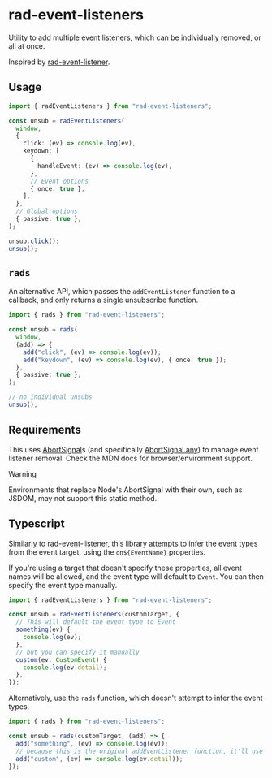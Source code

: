 # rad-event-listeners

Utility to add multiple event listeners, which can be individually removed, or all at once.

Inspired by [rad-event-listener](https://github.com/JLarky/rad-event-listener).

## Usage

```ts
import { radEventListeners } from "rad-event-listeners";

const unsub = radEventListeners(
  window,
  {
    click: (ev) => console.log(ev),
    keydown: [
      {
        handleEvent: (ev) => console.log(ev),
      },
      // Event options
      { once: true },
    ],
  },
  // Global options
  { passive: true },
);

unsub.click();
unsub();
```

## `rads`

An alternative API, which passes the `addEventListener` function to a callback, and only returns a single unsubscribe function.

```ts
import { rads } from "rad-event-listeners";

const unsub = rads(
  window,
  (add) => {
    add("click", (ev) => console.log(ev));
    add("keydown", (ev) => console.log(ev), { once: true });
  },
  { passive: true },
);

// no individual unsubs
unsub();
```

## Requirements

This uses [AbortSignal](https://developer.mozilla.org/en-US/docs/Web/API/AbortSignal)s (and specifically [AbortSignal.any](https://developer.mozilla.org/en-US/docs/Web/API/AbortSignal/any_static)) to manage event listener removal. Check the MDN docs for browser/environment support.

> [!WARNING]
> Environments that replace Node's AbortSignal with their own, such as JSDOM, may not support this static method.

## Typescript

Similarly to [rad-event-listener](https://github.com/JLarky/rad-event-listener), this library attempts to infer the event types from the event target, using the `on${EventName}` properties.

If you're using a target that doesn't specify these properties, all event names will be allowed, and the event type will default to `Event`. You can then specify the event type manually.

```ts
import { radEventListeners } from "rad-event-listeners";

const unsub = radEventListeners(customTarget, {
  // This will default the event type to Event
  something(ev) {
    console.log(ev);
  },
  // but you can specify it manually
  custom(ev: CustomEvent) {
    console.log(ev.detail);
  },
});
```

Alternatively, use the `rads` function, which doesn't attempt to infer the event types.

```ts
import { rads } from "rad-event-listeners";

const unsub = rads(customTarget, (add) => {
  add("something", (ev) => console.log(ev));
  // because this is the original addEventListener function, it'll use whatever type the target specifies
  add("custom", (ev) => console.log(ev.detail));
});
```
